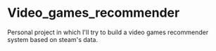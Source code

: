 # Video_games_recommender
Personal project in which I'll try to build a video games recommender system based on steam's data.
